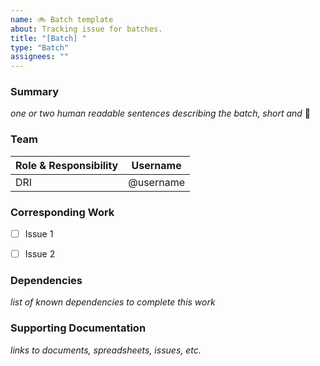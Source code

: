 ```yaml
---
name: 🚲 Batch template
about: Tracking issue for batches.
title: "[Batch] "
type: "Batch"
assignees: ""
---
```


<!-- This issue template is managed by the github/howie team and may evolve over time -->

### Summary

_one or two human readable sentences describing the batch, short and_ :lollipop:

### Team

| Role & Responsibility | Username  |
| --------------------- | --------- |
| DRI                   | @username |


### Corresponding Work
<!-- Add tasks that ladder up to this epic. -->
- [ ] Issue 1
- [ ] Issue 2


### Dependencies

_list of known dependencies to complete this work_

### Supporting Documentation

_links to documents, spreadsheets, issues, etc._
